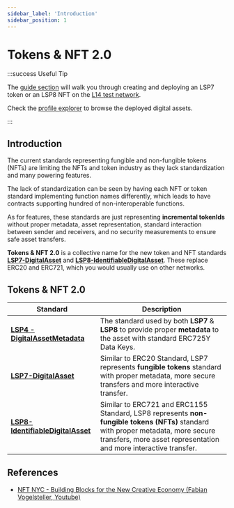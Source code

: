 ```yaml
---
sidebar_label: 'Introduction'
sidebar_position: 1
---
```


# Tokens & NFT 2.0

:::success Useful Tip

The [guide section](../../guides/assets/create-lsp7-digital-asset.md) will walk you through creating and deploying an LSP7 token or an LSP8 NFT on the [L14 test network](../../networks/l14-testnet.md).

Check the [profile explorer](https://universalprofile.cloud/) to browse the deployed digital assets.

:::

## Introduction  

The current standards representing fungible and non-fungible tokens (NFTs) are limiting the NFTs and token industry as they lack standardization and many powering features.

The lack of standardization can be seen by having each NFT or token standard implementing function names differently, which leads to have contracts supporting hundred of non-interoperable functions.

As for features, these standards are just representing **incremental tokenIds** without proper metadata, asset representation, standard interaction between sender and receivers, and no security measurements to ensure safe asset transfers.

**Tokens & NFT 2.0** is a collective name for the new token and NFT standards **[LSP7-DigitalAsset](https://github.com/lukso-network/LIPs/blob/main/LSPs/LSP-7-DigitalAsset.md)** and **[LSP8-IdentifiableDigitalAsset](https://github.com/lukso-network/LIPs/blob/main/LSPs/LSP-8-IdentifiableDigitalAsset.md)**. These replace ERC20 and ERC721, which you would usually use on other networks.


## Tokens & NFT 2.0


| Standard                                                                                                        | Description                                                                                                                                                                                                                                                                                                                                                                                                                                                                                                                                                                                                                                                                                                                                                                                                                                                                                                                                                                                                                                                                                                                                                                   |
| --------------------------------------------------------------------------------------------------------------- | ----------------------------------------------------------------------------------------------------------------------------------------------------------------------------------------------------------------------------------------------------------------------------------------------------------------------------------------------------------------------------------------------------------------------------------------------------------------------------------------------------------------------------------------------------------------------------------------------------------------------------------------------------------------------------------------------------------------------------------------------------------------------------------------------------------------------------------------------------------------------------------------------------------------------------------------------------------------------------------------------------------------------------------------------------------------------------------------------------------------------------------------------------------------------------- |
| **[   LSP4 - DigitalAssetMetadata    ](./LSP4-Digital-Asset-Metadata.md)**                                    | The standard used by both **LSP7** & **LSP8** to provide proper **metadata** to the asset with standard ERC725Y Data Keys.  |
| **[LSP7-DigitalAsset](./LSP7-Digital-Asset.md)**                                | Similar to ERC20 Standard, LSP7 represents **fungible tokens** standard with proper metadata, more secure transfers and more interactive transfer.                                                                                                                                                                                                                                                                                                                                                                                                                                                                                                                                                                                                                                                                                                                                                                            |
| **[LSP8-IdentifiableDigitalAsset](./LSP8-Identifiable-Digital-Asset.md)** | Similar to ERC721 and ERC1155 Standard, LSP8 represents **non-fungible tokens (NFTs)** standard with proper metadata, more secure transfers, more asset representation and more interactive transfer.                                                                                                                                                                                                                                                                                                                                                      |

<!-- >

The interfaces used to interact with these standards are inspired by [EIP1155](https://eips.ethereum.org/EIPS/eip-1155), a Multi-Token standard for multiple token types (fungible, non-fungible, or other configurations).

One of the main questions about NFT 2.0 is which characteristics make them the next generation of digital assets on the blockchain.

**How different are they compared to traditional ERC20 tokens / ERC721 NFTs?**

![LSP7 and LSP7 diagram](/img/standards/lsp7-lsp8-diagram.png)

## How Tokens & NFT 2.0 are different?

### Unlimited Metadata

:::info

See the [LSP4 - Digital Asset Metadata standard](./LSP4-Digital-Asset-Metadata.md) for more information.

:::

The existing tokens and NFTs standards do not offer a standard way to attach information to the contracts themselves. Such information (= metadata) is crucial to make each token or NFT descriptive and customized.

Consider the current ERC20 and ERC721 standards as an example. These standards only define a `name`, `symbol`, and `tokenURI`. But how about if we would like to attach more specific data to the asset? (_e.g., icon, asset creator(s), token utility or motive, community behind it_).

The **Tokens and NFT 2.0 Standards** solve this problem by using [ERC725Y](https://github.com/ERC725Alliance/ERC725/blob/main/docs/ERC-725.md#erc725y) as a backbone. ERC725Y enables smart contracts to have very flexible and extensible storage. With ERC725Y, any information or metadata can be attached to the token or NFT.

### Safer transfers

Tokens and NFT 2.0 introduce a **new `force` parameter** (_default_: FALSE). The intention behind it is to prevent transfers that can result in assets being lost forever.

Examples:

- _Accidental transfers_: pasting the wrong recipient address or making a typo due to input mistakes.
- _Unsafe transfers_: sending assets to unwanted or untrusted addresses.

In the LUKSO ecosystem, the `force` parameter restricts transfer to Externally Owned Accounts (EOA) or contracts that do not implement the [LSP1 - Universal Receiver](../generic-standards/lsp1-universal-receiver.md) standard. The reason behind it is that contracts not implementing the [`universalReceiver(...)`](../../standards/smart-contracts/lsp0-erc725-account.md#universalreceiver) functionality might not be able to register or transfer these assets after receiving them.

![Digital asset transfer force = FALSE](/img/standards/asset-transfer-force-false.jpeg)

![Digital asset transfer force = TRUE](/img/standards/asset-transfer-force-true.jpeg) -->

## References

- [NFT NYC - Building Blocks for the New Creative Economy (Fabian Vogelsteller, Youtube)](https://www.youtube.com/watch?v=skA4Y-vvt5s&t=2s)
